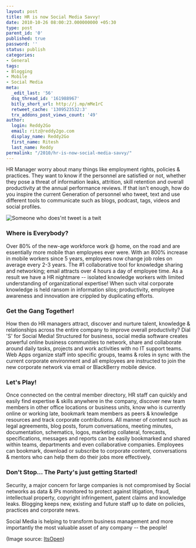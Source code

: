 ```yaml
---
layout: post
title: HR is now Social Media Savvy!
date: 2010-10-26 08:00:23.000000000 +05:30
type: post
parent_id: '0'
published: true
password: ''
status: publish
categories:
- General
tags:
- Blogging
- Mobile
- Social Media
meta:
  _edit_last: '56'
  dsq_thread_id: '161988967'
  bitly_short_url: http://j.mp/mMe1rC
  retweet_cache: '1309523532:3'
  trx_addons_post_views_count: '49'
author:
  login: Reddy2Go
  email: ritz@reddy2go.com
  display_name: Reddy2Go
  first_name: Ritesh
  last_name: Reddy
permalink: "/2010/hr-is-now-social-media-savvy/"
---
```

<p>HR Manager worry about many things like employment rights, policies & practices. They want to know if the personnel are satisfied or not, whether they pose a threat of information leaks, attrition, skill retention and overall productivity at the annual performance reviews. If that isn't enough, how do you inspire the current Generation of personnel who tweet, text and use different tools to communicate such as blogs, podcast, tags, videos and social profiles.</p>

<p><img src="/static/2010/10/twitter-twit.jpg" alt="Someone who does'nt tweet is a twit" class="centered" /></p>
<h3>Where is Everybody?</h3>
<p>Over 80% of the new-age workforce work @ home, on the road and are essentially more mobile than employees ever were. With an 800% increase in mobile workers since 5 years, employees now change job roles on average every 2-3 years. The #1 collaborative tool for knowledge sharing and networking; email attracts over 4 hours a day of employee time. As a result we have a HR nightmare -- isolated knowledge workers with limited understanding of organizational expertise! When such vital corporate knowledge is held ransom in information silos; productivity, employee awareness and innovation are crippled by duplicating efforts. </p>
<h3>Get the Gang Together!</h3>
<p>How then do HR managers attract, discover and nurture talent, knowledge & relationships across the entire company to improve overall productivity? Dial 'S' for Social Media! Structured for business, social media software creates powerful online business communities to network, share and collaborate around daily tasks, projects and work activities with no IT support teams. Web Apps organize staff into specific groups, teams & roles in sync with the current corporate environment and all employees are instructed to join the new corporate network via email or BlackBerry mobile device.</p>
<h3>Let's Play!</h3>
<p>Once connected on the central member directory, HR staff can quickly and easily find expertise & skills anywhere in the company, discover new team members in other office locations or business units, know who is currently online or working late, bookmark team members as peers &amp; knowledge resources and track corporate contributions. All manner of content such as legal agreements, blog posts, forum conversations, meeting minutes, documentation, schematics, logos, marketing collateral, forecasts, specifications, messages and reports can be easily bookmarked and shared within teams, departments and even collaborative companies. Employees can bookmark, download or subscribe to corporate content, conversations &amp; mentors who can help them do their jobs more effectively. </p>
<h3>Don't Stop... The Party's just getting Started!</h3>
<p>Security, a major concern for large companies is not compromised by Social networks as data &amp; IPs monitored to protect against litigation, fraud, intellectual property, copyright infringement, patent claims and knowledge leaks. Blogging keeps new, existing and future staff up to date on policies, practices and corporate news.</p>
<p>Social Media is helping to transform business management and more importantly the most valuable asset of any company -- the people!</p>
<p>(Image source: <a href="http://itsopen.co.uk/">ItsOpen</a>)</p>
